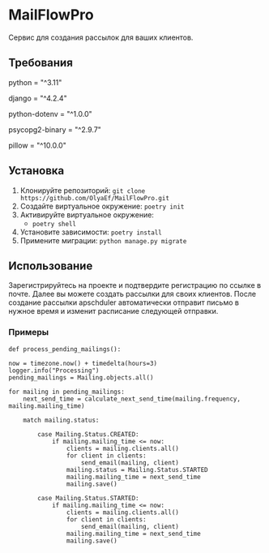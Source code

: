 # MailFlowPro

Сервис для создания рассылок для ваших клиентов.

## Требования

python = "^3.11"

django = "^4.2.4"

python-dotenv = "^1.0.0"

psycopg2-binary = "^2.9.7"

pillow = "^10.0.0"


## Установка

1. Клонируйте репозиторий: `git clone https://github.com/OlyaEf/MailFlowPro.git`
2. Создайте виртуальное окружение: `poetry init`
3. Активируйте виртуальное окружение:
    - `poetry shell`
4. Установите зависимости: `poetry install`
5. Примените миграции: `python manage.py migrate`

## Использование

Зарегистрируйтесь на проекте и подтвердите регистрацию по ссылке в почте.
Далее вы можете создать рассылки для своих клиентов. После создание рассылки apschduler автоматически отправит письмо в нужное время и изменит расписание следующей отправки.


### Примеры


    def process_pending_mailings():
    
    now = timezone.now() + timedelta(hours=3)
    logger.info("Processing")
    pending_mailings = Mailing.objects.all()

    for mailing in pending_mailings:
        next_send_time = calculate_next_send_time(mailing.frequency, mailing.mailing_time)

        match mailing.status:

            case Mailing.Status.CREATED:
                if mailing.mailing_time <= now:
                    clients = mailing.clients.all()
                    for client in clients:
                        send_email(mailing, client)
                    mailing.status = Mailing.Status.STARTED
                    mailing.mailing_time = next_send_time
                    mailing.save()

            case Mailing.Status.STARTED:
                if mailing.mailing_time <= now:
                    clients = mailing.clients.all()
                    for client in clients:
                        send_email(mailing, client)
                    mailing.mailing_time = next_send_time
                    mailing.save()

